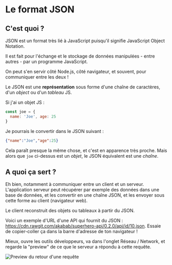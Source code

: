 # Le format JSON

## C'est quoi ?

JSON est un format très lié à JavaScript puisqu'il signifie JavaScript Object Notation.

Il est fait pour l'échange et le stockage de données manipulées - entre autres - par un programme JavaScript.

On peut s'en servir côté Node.js, côté navigateur, et souvent, pour communiquer entre les deux !

Le JSON est une **représentation** sous forme d'une chaîne de caractères, d'un *object* ou d'un *tableau* JS.

Si j'ai un objet JS :

```javascript
const joe = {
  name: 'Joe', age: 25
}
```

Je pourrais le convertir dans le JSON suivant :

```json
{"name":"Joe","age":25}
```

Cela paraît presque la même chose, et c'est en apparence très proche. Mais alors que `joe` ci-dessus est un *objet*, le JSON équivalent est une *chaîne*.

## A quoi ça sert ?

Eh bien, notamment à communiquer entre un client et un serveur. L'application serveur peut récupérer par exemple des données dans une base de données, et les convertir en une chaîne JSON, et les envoyer sous cette forme au client (navigateur web).

Le client reconstruit des objets ou tableaux à partir du JSON.

Voici un exemple d'URL d'une API qui fournit du JSON : https://cdn.rawgit.com/akabab/superhero-api/0.2.0/api/id/10.json. Essaie de copier-coller ça dans la barre d'adresse de ton navigateur !

Mieux, ouvre les outils développeurs, va dans l'onglet Réseau / Network, et regarde la "preview" de ce que le serveur a répondu à cette requête.

![Preview du retour d'une requête](https://github.com/bhubr/hero/blob/master/request-chrome-dev-tools.png)


